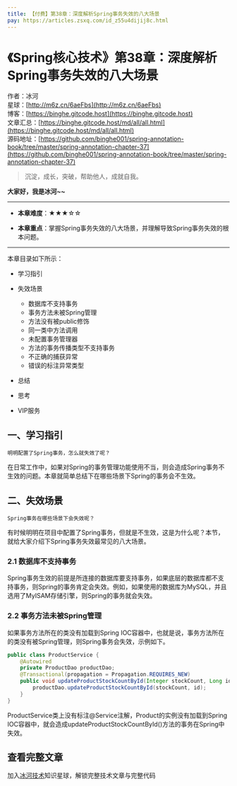 ```yaml
---
title: 【付费】第38章：深度解析Spring事务失效的八大场景
pay: https://articles.zsxq.com/id_z55u4dijij8c.html
---
```


# 《Spring核心技术》第38章：深度解析Spring事务失效的八大场景

作者：冰河
<br/>星球：[http://m6z.cn/6aeFbs](http://m6z.cn/6aeFbs)
<br/>博客：[https://binghe.gitcode.host](https://binghe.gitcode.host)
<br/>文章汇总：[https://binghe.gitcode.host/md/all/all.html](https://binghe.gitcode.host/md/all/all.html)
<br/>源码地址：[https://github.com/binghe001/spring-annotation-book/tree/master/spring-annotation-chapter-37](https://github.com/binghe001/spring-annotation-book/tree/master/spring-annotation-chapter-37)

> 沉淀，成长，突破，帮助他人，成就自我。

**大家好，我是冰河~~**

------

* **本章难度**：★★★☆☆

* **本章重点**：掌握Spring事务失效的八大场景，并理解导致Spring事务失效的根本问题。

------

本章目录如下所示：

* 学习指引
* 失效场景
  * 数据库不支持事务
  * 事务方法未被Spring管理
  * 方法没有被public修饰
  * 同一类中方法调用
  * 未配置事务管理器
  * 方法的事务传播类型不支持事务
  * 不正确的捕获异常
  * 错误的标注异常类型

* 总结
* 思考
* VIP服务

## 一、学习指引

`明明配置了Spring事务，怎么就失效了呢？`

在日常工作中，如果对Spring的事务管理功能使用不当，则会造成Spring事务不生效的问题。本章就简单总结下在哪些场景下Spring的事务会不生效。

## 二、失效场景

`Spring事务在哪些场景下会失效呢？`

有时候明明在项目中配置了Spring事务，但就是不生效，这是为什么呢？本节，就给大家介绍下Spring事务失效最常见的八大场景。

### 2.1 数据库不支持事务

Spring事务生效的前提是所连接的数据库要支持事务，如果底层的数据库都不支持事务，则Spring的事务肯定会失效。例如，如果使用的数据库为MySQL，并且选用了MyISAM存储引擎，则Spring的事务就会失效。

### 2.2 事务方法未被Spring管理

如果事务方法所在的类没有加载到Spring IOC容器中，也就是说，事务方法所在的类没有被Spring管理，则Spring事务会失效，示例如下。

```java
public class ProductService {
    @Autowired
    private ProductDao productDao;
    @Transactional(propagation = Propagation.REQUIRES_NEW)
    public void updateProductStockCountById(Integer stockCount, Long id){
        productDao.updateProductStockCountById(stockCount, id);
    }
}
```

ProductService类上没有标注@Service注解，Product的实例没有加载到Spring IOC容器中，就会造成updateProductStockCountById()方法的事务在Spring中失效。

## 查看完整文章

加入[冰河技术](http://m6z.cn/6aeFbs)知识星球，解锁完整技术文章与完整代码
